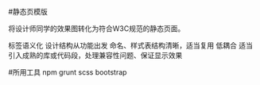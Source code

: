 #静态页模版

将设计师同学的效果图转化为符合W3C规范的静态页面。

标签语义化
设计结构从功能出发
命名、样式表结构清晰，适当复用
低耦合
适当引入成熟的库或代码段，处理兼容性问题、保证显示效果


#所用工具
npm  grunt scss bootstrap
